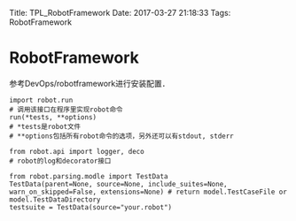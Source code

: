 Title: TPL_RobotFramework
Date: 2017-03-27 21:18:33
Tags: RobotFramework



# RobotFramework

参考DevOps/robotframework进行安装配置．

    import robot.run
    # 调用该接口在程序里实现robot命令
    run(*tests, **options)
    # *tests是robot文件
    # **options包括所有robot命令的选项，另外还可以有stdout, stderr

    from robot.api import logger, deco
    # robot的log和decorator接口

    from robot.parsing.modle import TestData
    TestData(parent=None, source=None, include_suites=None, warn_on_skipped=False, extensions=None) # return model.TestCaseFile or model.TestDataDirectory
    testsuite = TestData(source="your.robot")

